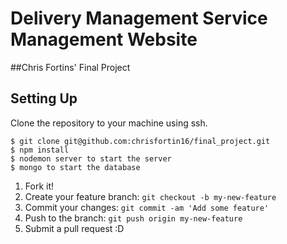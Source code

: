 # Delivery Management Service Management Website

##Chris Fortins' Final Project

## Setting Up
Clone the repository to your machine using ssh.
```
$ git clone git@github.com:chrisfortin16/final_project.git
$ npm install
$ nodemon server to start the server
$ mongo to start the database
```

1. Fork it!
2. Create your feature branch: `git checkout -b my-new-feature`
3. Commit your changes: `git commit -am 'Add some feature'`
4. Push to the branch: `git push origin my-new-feature`
5. Submit a pull request :D
